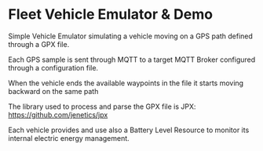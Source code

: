 # Fleet Vehicle Emulator & Demo

Simple Vehicle Emulator simulating a vehicle moving on a GPS path
defined through a GPX file. 

Each GPS sample is sent through MQTT to a target MQTT Broker configured through 
a configuration file. 

When the vehicle ends the available waypoints in the file it starts moving backward 
on the same path

The library used to process and parse the GPX file is JPX: https://github.com/jenetics/jpx

Each vehicle provides and use also a Battery Level Resource to monitor its internal electric energy management.